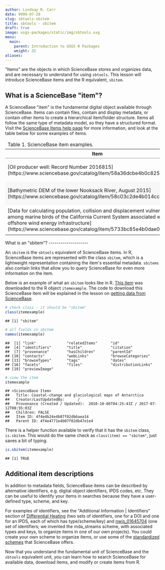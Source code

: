 ```yaml
---
author: Lindsay R. Carr
date: 9999-07-20
slug: sbtools-sbitem
title: sbtools - sbitem
draft: true 
image: usgs-packages/static/img/sbtools.svg
menu:
  main:
    parent: Introduction to USGS R Packages
    weight: 32
aliases: 
---
```

"Items" are the objects in which ScienceBase stores and organizes data, and are necessary to understand for using `sbtools`. This lesson will introduce ScienceBase items and the R equivalent, `sbitem`.

What is a ScienceBase "item"?
-----------------------------

A ScienceBase "item" is the fundamental digital object available through ScienceBase. Items can contain files, contain and display metadata, or contain other items to create a hierarchical item/folder structure. Items all follow the same type of metadata model, so they have a structured format. Visit the [ScienceBase Items help page](https://www.sciencebase.gov/about/content/sciencebase-items) for more information, and look at the table below for some examples of items.

<!--html_preserve-->
<table class="gmisc_table" style="border-collapse: collapse; margin-top: 1em; margin-bottom: 1em;">
<thead>
<tr>
<td colspan="2" style="text-align: left;">
Table 1. ScienceBase item examples.
</td>
</tr>
<tr>
<th style="border-bottom: 1px solid grey; border-top: 2px solid grey; text-align: center;">
Item
</th>
<th style="border-bottom: 1px solid grey; border-top: 2px solid grey; text-align: center;">
Description
</th>
</tr>
</thead>
<tbody>
<tr>
<td style="padding-bottom: 0.5em; padding-right: 0.5em; padding-top: 0.5em; text-align: left;">
[Oil producer well: Record Number 2016815](https://www.sciencebase.gov/catalog/item/58a36dcbe4b0c82512870172)
</td>
<td style="padding-bottom: 0.5em; padding-right: 0.5em; padding-top: 0.5em; text-align: left;">
a standalone item
</td>
</tr>
<tr style="background-color: #f7f7f7;">
<td style="padding-bottom: 0.5em; padding-right: 0.5em; padding-top: 0.5em; background-color: #f7f7f7; text-align: left;">
[Bathymetric DEM of the lower Nooksack River, August 2015](https://www.sciencebase.gov/catalog/item/58c03c2de4b014cc3a3bb802)
</td>
<td style="padding-bottom: 0.5em; padding-right: 0.5em; padding-top: 0.5em; background-color: #f7f7f7; text-align: left;">
item with files and metadata
</td>
</tr>
<tr>
<td style="padding-bottom: 0.5em; padding-right: 0.5em; padding-top: 0.5em; border-bottom: 2px solid grey; text-align: left;">
[Data for calculating population, collision and displacement vulnerability among marine birds of the California Current System associated with offshore wind energy infrastructure](https://www.sciencebase.gov/catalog/item/5733bc85e4b0dae0d5dd627b)
</td>
<td style="padding-bottom: 0.5em; padding-right: 0.5em; padding-top: 0.5em; border-bottom: 2px solid grey; text-align: left;">
item that contains files and child items
</td>
</tr>
</tbody>
</table>
<!--/html_preserve-->
What is an "sbitem"?
--------------------

An `sbitem` is the `sbtools` equivalent of ScienceBase items. In R, ScienceBase items are represented with the class `sbitem`, which is a lightweight representation containing the item's essential metadata. `sbitems` also contain links that allow you to query ScienceBase for even more information on the item.

Below is an example of what an `sbitem` looks like in R. [This item](https://www.sciencebase.gov/catalog/item/4f4e4b24e4b07f02db6aea14) was downloaded to the R object `itemexample`. The code to download this ScienceBase item will be explained in the lesson on [getting data from ScienceBase](#sbtools-download).

``` r
# check class - it should be "sbitem"
class(itemexample)
```

    ## [1] "sbitem"

``` r
# all fields in sbitem
names(itemexample)
```

    ##  [1] "link"              "relatedItems"      "id"               
    ##  [4] "identifiers"       "title"             "citation"         
    ##  [7] "provenance"        "hasChildren"       "parentId"         
    ## [10] "contacts"          "webLinks"          "browseCategories" 
    ## [13] "browseTypes"       "tags"              "dates"            
    ## [16] "facets"            "files"             "distributionLinks"
    ## [19] "previewImage"

``` r
# view the item
itemexample
```

    ## <ScienceBase Item> 
    ##   Title: Coastal-change and glaciological maps of Antarctica
    ##   Creator/LastUpdatedBy:      / 
    ##   Provenance (Created / Updated):  2010-10-06T04:25:43Z / 2017-07-12T08:55:03Z
    ##   Children: FALSE
    ##   Item ID: 4f4e4b24e4b07f02db6aea14
    ##   Parent ID: 4f4e4771e4b07f02db47e1e4

There is a helper function available to verify that it has the `sbitem` class, `is.sbitem`. This would do the same check as `class(item) == "sbitem"`, just saves a bit of typing.

``` r
is.sbitem(itemexample)
```

    ## [1] TRUE

Additional item descriptions
----------------------------

In addition to metadata fields, ScienceBase items can be described by alternative identifiers, e.g. digital object identifiers, IPDS codes, etc. They can be useful to identify your items in searches because they have a user-defined type, scheme, and key.

For examples of identifiers, see the "Additional Information | Identifiers" section of [Differential Heating](https://www.sciencebase.gov/catalog/item/580587a2e4b0824b2d1c1f23) (two sets of identifiers, one for a DOI and one for an IPDS, each of which has type/scheme/key) and [nwis\_01645704](https://www.sciencebase.gov/catalog/item/556f2055e4b0d9246a9fc9f7) (one set of identifiers; we invented the mda\_streams scheme, with associated types and keys, to organize items in one of our own projects). You could create your own scheme to organize items, or use some of the [standardized schemes](https://www.sciencebase.gov/vocab/categories?offset=10&max=10&parentId=528e99f7e4b05d51c7038afd) that ScienceBase offers.

Now that you understand the fundamental unit of ScienceBase and the `sbtools` equivalent unit, you can learn how to search ScienceBase for available data, download items, and modify or create items from R.
